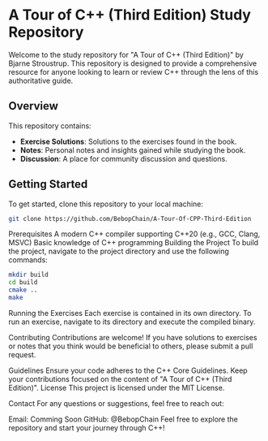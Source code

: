 # A Tour of C++ (Third Edition) Study Repository

Welcome to the study repository for "A Tour of C++ (Third Edition)" by Bjarne Stroustrup. This repository is designed to provide a comprehensive resource for anyone looking to learn or review C++ through the lens of this authoritative guide.

## Overview

This repository contains:
- **Exercise Solutions**: Solutions to the exercises found in the book.
- **Notes**: Personal notes and insights gained while studying the book.
- **Discussion**: A place for community discussion and questions.

## Getting Started

To get started, clone this repository to your local machine:

```bash
git clone https://github.com/BebopChain/A-Tour-Of-CPP-Third-Edition
```

Prerequisites
A modern C++ compiler supporting C++20 (e.g., GCC, Clang, MSVC)
Basic knowledge of C++ programming
Building the Project
To build the project, navigate to the project directory and use the following commands:

```bash
mkdir build
cd build
cmake ..
make
```

Running the Exercises
Each exercise is contained in its own directory. To run an exercise, navigate to its directory and execute the compiled binary.

Contributing
Contributions are welcome! If you have solutions to exercises or notes that you think would be beneficial to others, please submit a pull request.

Guidelines
Ensure your code adheres to the C++ Core Guidelines.
Keep your contributions focused on the content of "A Tour of C++ (Third Edition)".
License
This project is licensed under the MIT License.

Contact
For any questions or suggestions, feel free to reach out:

Email: Comming Soon
GitHub: @BebopChain
Feel free to explore the repository and start your journey through C++!